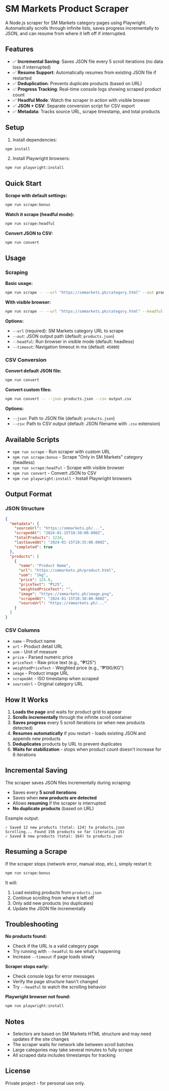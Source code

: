 # SM Markets Product Scraper

A Node.js scraper for SM Markets category pages using Playwright. Automatically scrolls through infinite lists, saves progress incrementally to JSON, and can resume from where it left off if interrupted.

## Features

- ✅ **Incremental Saving**: Saves JSON file every 5 scroll iterations (no data loss if interrupted)
- ✅ **Resume Support**: Automatically resumes from existing JSON file if restarted
- ✅ **Deduplication**: Prevents duplicate products (based on URL)
- ✅ **Progress Tracking**: Real-time console logs showing scraped product count
- ✅ **Headful Mode**: Watch the scraper in action with visible browser
- ✅ **JSON + CSV**: Separate conversion script for CSV export
- ✅ **Metadata**: Tracks source URL, scrape timestamp, and total products

## Setup

1. Install dependencies:

```bash
npm install
```

2. Install Playwright browsers:

```bash
npm run playwright:install
```

## Quick Start

**Scrape with default settings:**

```bash
npm run scrape:bonus
```

**Watch it scrape (headful mode):**

```bash
npm run scrape:headful
```

**Convert JSON to CSV:**

```bash
npm run convert
```

## Usage

### Scraping

**Basic usage:**

```bash
npm run scrape -- --url "https://smmarkets.ph/category.html" --out products.json
```

**With visible browser:**

```bash
npm run scrape -- --url "https://smmarkets.ph/category.html" --headful
```

**Options:**

- `--url` (required): SM Markets category URL to scrape
- `--out`: JSON output path (default: `products.json`)
- `--headful`: Run browser in visible mode (default: headless)
- `--timeout`: Navigation timeout in ms (default: `45000`)

### CSV Conversion

**Convert default JSON file:**

```bash
npm run convert
```

**Convert custom files:**

```bash
npm run convert -- --json products.json --csv output.csv
```

**Options:**

- `--json`: Path to JSON file (default: `products.json`)
- `--csv`: Path to CSV output (default: JSON filename with `.csv` extension)

## Available Scripts

- `npm run scrape` - Run scraper with custom URL
- `npm run scrape:bonus` - Scrape "Only in SM Markets" category (headless)
- `npm run scrape:headful` - Scrape with visible browser
- `npm run convert` - Convert JSON to CSV
- `npm run playwright:install` - Install Playwright browsers

## Output Format

### JSON Structure

```json
{
  "metadata": {
    "sourceUrl": "https://smmarkets.ph/...",
    "scrapedAt": "2024-01-15T10:30:00.000Z",
    "totalProducts": 1234,
    "lastSavedAt": "2024-01-15T10:35:00.000Z",
    "completed": true
  },
  "products": [
    {
      "name": "Product Name",
      "url": "https://smmarkets.ph/product.html",
      "uom": "1kg",
      "price": 125.0,
      "priceText": "₱125",
      "weightedPriceText": "",
      "image": "https://smmarkets.ph/image.png",
      "scrapedAt": "2024-01-15T10:30:00.000Z",
      "sourceUrl": "https://smmarkets.ph/..."
    }
  ]
}
```

### CSV Columns

- `name` - Product name
- `url` - Product detail URL
- `uom` - Unit of measure
- `price` - Parsed numeric price
- `priceText` - Raw price text (e.g., "₱125")
- `weightedPriceText` - Weighted price (e.g., "₱190/KG")
- `image` - Product image URL
- `scrapedAt` - ISO timestamp when scraped
- `sourceUrl` - Original category URL

## How It Works

1. **Loads the page** and waits for product grid to appear
2. **Scrolls incrementally** through the infinite scroll container
3. **Saves progress** every 5 scroll iterations (or when new products detected)
4. **Resumes automatically** if you restart - loads existing JSON and appends new products
5. **Deduplicates** products by URL to prevent duplicates
6. **Waits for stabilization** - stops when product count doesn't increase for 6 iterations

## Incremental Saving

The scraper saves JSON files incrementally during scraping:

- Saves every **5 scroll iterations**
- Saves when **new products are detected**
- Allows **resuming** if the scraper is interrupted
- **No duplicate products** (based on URL)

Example output:

```
✓ Saved 12 new products (total: 124) to products.json
Scrolling... Found 156 products so far (iteration 15)
✓ Saved 8 new products (total: 164) to products.json
```

## Resuming a Scrape

If the scraper stops (network error, manual stop, etc.), simply restart it:

```bash
npm run scrape:bonus
```

It will:

1. Load existing products from `products.json`
2. Continue scrolling from where it left off
3. Only add new products (no duplicates)
4. Update the JSON file incrementally

## Troubleshooting

**No products found:**

- Check if the URL is a valid category page
- Try running with `--headful` to see what's happening
- Increase `--timeout` if page loads slowly

**Scraper stops early:**

- Check console logs for error messages
- Verify the page structure hasn't changed
- Try `--headful` to watch the scrolling behavior

**Playwright browser not found:**

```bash
npm run playwright:install
```

## Notes

- Selectors are based on SM Markets HTML structure and may need updates if the site changes
- The scraper waits for network idle between scroll batches
- Large categories may take several minutes to fully scrape
- All scraped data includes timestamps for tracking

## License

Private project - for personal use only.
